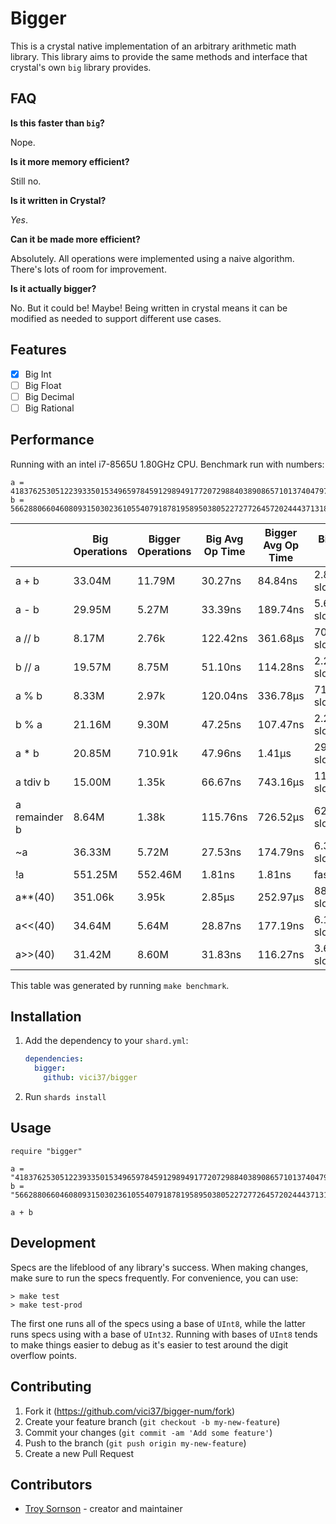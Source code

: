 # Bigger

This is a crystal native implementation of an arbitrary arithmetic math library. This library aims to provide
the same methods and interface that crystal's own `big` library provides.

## FAQ

**Is this faster than `big`?**

Nope.

**Is it more memory efficient?**

Still no.

**Is it written in Crystal?**

_Yes_.

**Can it be made more efficient?**

Absolutely. All operations were implemented using a naive algorithm. There's lots of room for improvement.

**Is it actually bigger?**

No. But it could be! Maybe! Being written in crystal means it can be modified as needed to support different use cases.

## Features

-[x] Big Int
-[ ] Big Float
-[ ] Big Decimal
-[ ] Big Rational

## Performance

Running with an intel i7-8565U 1.80GHz CPU. Benchmark run with numbers:

```crystal
a = 418376253051223933501534965978459129894917720729884038908657101374047974
b = 56628806604608093150302361055407918781958950380522727726457202444371318
```

|               | Big Operations | Bigger Operations | Big Avg Op Time | Bigger Avg Op Time | Bigger vs Big    |
| ------------- | -------------- | ----------------- | --------------- | ------------------ | ---------------- |
| a + b         | 33.04M         | 11.79M            | 30.27ns         | 84.84ns            | 2.80× slower     |
| a - b         | 29.95M         | 5.27M             | 33.39ns         | 189.74ns           | 5.68× slower     |
| a // b        | 8.17M          | 2.76k             | 122.42ns        | 361.68µs           | 7077.79× slower  |
| b // a        | 19.57M         | 8.75M             | 51.10ns         | 114.28ns           | 2.24× slower     |
| a % b         | 8.33M          | 2.97k             | 120.04ns        | 336.78µs           | 7127.89× slower  |
| b % a         | 21.16M         | 9.30M             | 47.25ns         | 107.47ns           | 2.27× slower     |
| a * b         | 20.85M         | 710.91k           | 47.96ns         | 1.41µs             | 29.33× slower    |
| a tdiv b      | 15.00M         | 1.35k             | 66.67ns         | 743.16µs           | 11147.29× slower |
| a remainder b | 8.64M          | 1.38k             | 115.76ns        | 726.52µs           | 6276.13× slower  |
| ~a            | 36.33M         | 5.72M             | 27.53ns         | 174.79ns           | 6.35× slower     |
| !a            | 551.25M        | 552.46M           | 1.81ns          | 1.81ns             | fastest          |
| a**(40)       | 351.06k        | 3.95k             | 2.85µs          | 252.97µs           | 88.81× slower    |
| a<<(40)       | 34.64M         | 5.64M             | 28.87ns         | 177.19ns           | 6.14× slower     |
| a>>(40)       | 31.42M         | 8.60M             | 31.83ns         | 116.27ns           | 3.65× slower     |

This table was generated by running `make benchmark`.

## Installation

1. Add the dependency to your `shard.yml`:

   ```yaml
   dependencies:
     bigger:
       github: vici37/bigger
   ```

2. Run `shards install`

## Usage

```crystal
require "bigger"

a = "418376253051223933501534965978459129894917720729884038908657101374047974".to_bigger_i
b = "56628806604608093150302361055407918781958950380522727726457202444371318".to_bigger_i

a + b
```


## Development

Specs are the lifeblood of any library's success. When making changes, make sure to run the specs
frequently. For convenience, you can use:

```
> make test
> make test-prod
```

The first one runs all of the specs using a base of `UInt8`, while the latter runs specs using with a base of `UInt32`.
Running with bases of `UInt8` tends to make things easier to debug as it's easier to test around the digit overflow points.

## Contributing

1. Fork it (<https://github.com/vici37/bigger-num/fork>)
2. Create your feature branch (`git checkout -b my-new-feature`)
3. Commit your changes (`git commit -am 'Add some feature'`)
4. Push to the branch (`git push origin my-new-feature`)
5. Create a new Pull Request

## Contributors

- [Troy Sornson](https://github.com/vici37) - creator and maintainer
